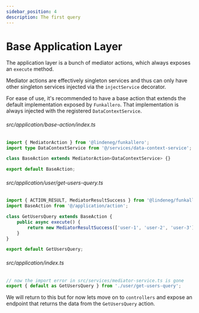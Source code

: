 ```yaml
---
sidebar_position: 4
description: The first query
---
```


# Base Application Layer

The application layer is a bunch of mediator actions, which always exposes an `execute` method.

Mediator actions are effectively singleton services and thus can only have other singleton services injected via the `injectService` decorator.

For ease of use, it's recommended to have a base action that extends the default implementation exposed by `Funkallero`. That implementation is always injected with the registered `DataContextService`.

###### src/application/base-action/index.ts

```ts
import { MediatorAction } from '@lindeneg/funkallero';
import type DataContextService from '@/services/data-context-service';

class BaseAction extends MediatorAction<DataContextService> {}

export default BaseAction;
```

###### src/application/user/get-users-query.ts

```ts
import { ACTION_RESULT, MediatorResultSuccess } from '@lindeneg/funkallero';
import BaseAction from '@/application/action';

class GetUsersQuery extends BaseAction {
    public async execute() {
        return new MediatorResultSuccess(['user-1', 'user-2', 'user-3']);
    }
}

export default GetUsersQuery;
```

###### src/application/index.ts

```ts
// now the import error in src/services/mediator-service.ts is gone
export { default as GetUsersQuery } from './user/get-users-query';
```

We will return to this but for now lets move on to `controllers` and expose an endpoint that returns the data from the `GetUsersQuery` action.
